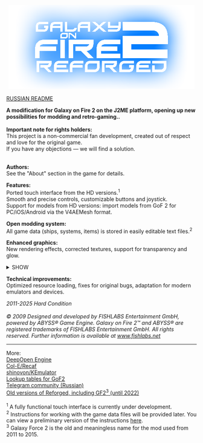 <p align="center">
  <img src="github/logo.png"/>
</p>

[RUSSIAN README](README_RU.md)

<b>A modification for Galaxy on Fire 2 on the J2ME platform, opening up new possibilities for modding and retro-gaming..</b>
<br><br><b>Important note for rights holders:</b>
<br>This project is a non-commercial fan development, created out of respect and love for the original game.
<br>If you have any objections — we will find a solution.

<br><b>Authors:</b>
<br>See the "About" section in the game for details.

<b>Features:</b>
<br>Ported touch interface from the HD versions.<sup>1</sup>
<br>Smooth and precise controls, customizable buttons and joystick.
<br>Support for models from HD versions: import models from GoF 2 for PC/iOS/Android via the V4AEMesh format.

<b>Open modding system:</b>
<br>All game data (ships, systems, items) is stored in easily editable text files.<sup>2</sup>

<b>Enhanced graphics:</b>
<br>New rendering effects, corrected textures, support for transparency and glow.
<p align="center">
<details>
<summary>SHOW</summary>

___

  <img src="github/screen1.png"/>
  <img src="github/screen2.png"/>
  <img src="github/screen3.png"/>

___
  </details>
</p>

<b>Technical improvements:</b>
<br>Optimized resource loading, fixes for original bugs, adaptation for modern emulators and devices.

<i>2011-2025 Hard Condition</i>
<br><br><i>© 2009 Designed and developed by FISHLABS Entertainment GmbH, powered by ABYSS® Game
Engine. Galaxy on Fire 2™ and ABYSS® are registered trademarks of FISHLABS
Entertainment GmbH. All rights reserved. Further information is available at www.fishlabs.net</i>

---
More:\
[DeepOpen Engine](https://github.com/BaalNetbek/DeepOpen)\
 [Col-E/Recaf](https://github.com/Col-E/Recaf)\
 [shinovon/KEmulator](https://github.com/shinovon/KEmulator)\
 [Lookup tables for GoF2](https://docs.google.com/spreadsheets/u/1/d/e/2PACX-1vRjJFtnrG9-7vdqHtHtPCu0Tg7C-1A89lxo434_7fgEguS9I6O1u3wcRmoWnHEhgUP2Mbd9EMIzAPJA/pubhtml#)\
 [Telegram community (Russian)](https://t.me/HardCondition)\
 [Old versions of Reforged, including GF2<sup>3</sup> (until 2022)](https://drive.google.com/drive/folders/198TUt7ERvaK7kdShcHvn_otm48rbBnKV?usp=drive_link)
 <br><br><sup>1</sup> A fully functional touch interface is currently under development.
 <br><sup>2</sup> Instructions for working with the game data files will be provided later. You can view a preliminary version of the instructions [here](github/Engine_instructions_alpha.pdf).
 <br><sup>3</sup> Galaxy Force 2 is the old and meaningless name for the mod used from 2011 to 2015.
